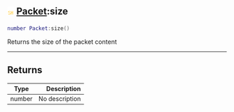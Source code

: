## ![shared](../../.gitbook/assets/shared.png) [Packet](packet):size

```lua
number Packet:size()
```

Returns the size of the packet content

------
## Returns

| Type   | Description |
| ------ | ----------: |
| number | No description |


